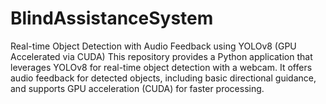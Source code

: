 # BlindAssistanceSystem
Real-time Object Detection with Audio Feedback using YOLOv8 (GPU Accelerated via CUDA)  This repository provides a Python application that leverages YOLOv8 for real-time object detection with a webcam. It offers audio feedback for detected objects, including basic directional guidance, and supports GPU acceleration (CUDA) for faster processing.  
